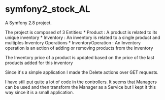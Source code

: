 symfony2_stock_AL
=================

A Symfony 2.8 project.


The project is composed of 3 Entities:
    * Product : A product is related to its unique inventory
    * Inventory : An inventory is related to a single product and multiples Inventory Operations
    * InventoryOperation : An Inventory operation is an action of adding or removing products from the inventory


The Inventory price of a product is updated based on the price of the last products added for this inventory


Since it's a simple application I made the Delete actions over GET requests.


I have still put quite a lot of code in the controllers. It seems that Managers can be used and then transform the Manager as a Service but I kept it this way since it is a small application.